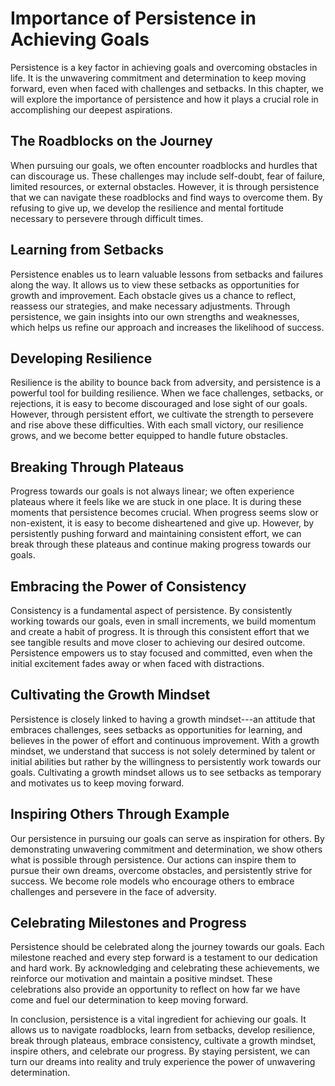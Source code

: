 Importance of Persistence in Achieving Goals
=====================================================

Persistence is a key factor in achieving goals and overcoming obstacles in life. It is the unwavering commitment and determination to keep moving forward, even when faced with challenges and setbacks. In this chapter, we will explore the importance of persistence and how it plays a crucial role in accomplishing our deepest aspirations.

The Roadblocks on the Journey
-----------------------------

When pursuing our goals, we often encounter roadblocks and hurdles that can discourage us. These challenges may include self-doubt, fear of failure, limited resources, or external obstacles. However, it is through persistence that we can navigate these roadblocks and find ways to overcome them. By refusing to give up, we develop the resilience and mental fortitude necessary to persevere through difficult times.

Learning from Setbacks
----------------------

Persistence enables us to learn valuable lessons from setbacks and failures along the way. It allows us to view these setbacks as opportunities for growth and improvement. Each obstacle gives us a chance to reflect, reassess our strategies, and make necessary adjustments. Through persistence, we gain insights into our own strengths and weaknesses, which helps us refine our approach and increases the likelihood of success.

Developing Resilience
---------------------

Resilience is the ability to bounce back from adversity, and persistence is a powerful tool for building resilience. When we face challenges, setbacks, or rejections, it is easy to become discouraged and lose sight of our goals. However, through persistent effort, we cultivate the strength to persevere and rise above these difficulties. With each small victory, our resilience grows, and we become better equipped to handle future obstacles.

Breaking Through Plateaus
-------------------------

Progress towards our goals is not always linear; we often experience plateaus where it feels like we are stuck in one place. It is during these moments that persistence becomes crucial. When progress seems slow or non-existent, it is easy to become disheartened and give up. However, by persistently pushing forward and maintaining consistent effort, we can break through these plateaus and continue making progress towards our goals.

Embracing the Power of Consistency
----------------------------------

Consistency is a fundamental aspect of persistence. By consistently working towards our goals, even in small increments, we build momentum and create a habit of progress. It is through this consistent effort that we see tangible results and move closer to achieving our desired outcome. Persistence empowers us to stay focused and committed, even when the initial excitement fades away or when faced with distractions.

Cultivating the Growth Mindset
------------------------------

Persistence is closely linked to having a growth mindset---an attitude that embraces challenges, sees setbacks as opportunities for learning, and believes in the power of effort and continuous improvement. With a growth mindset, we understand that success is not solely determined by talent or initial abilities but rather by the willingness to persistently work towards our goals. Cultivating a growth mindset allows us to see setbacks as temporary and motivates us to keep moving forward.

Inspiring Others Through Example
--------------------------------

Our persistence in pursuing our goals can serve as inspiration for others. By demonstrating unwavering commitment and determination, we show others what is possible through persistence. Our actions can inspire them to pursue their own dreams, overcome obstacles, and persistently strive for success. We become role models who encourage others to embrace challenges and persevere in the face of adversity.

Celebrating Milestones and Progress
-----------------------------------

Persistence should be celebrated along the journey towards our goals. Each milestone reached and every step forward is a testament to our dedication and hard work. By acknowledging and celebrating these achievements, we reinforce our motivation and maintain a positive mindset. These celebrations also provide an opportunity to reflect on how far we have come and fuel our determination to keep moving forward.

In conclusion, persistence is a vital ingredient for achieving our goals. It allows us to navigate roadblocks, learn from setbacks, develop resilience, break through plateaus, embrace consistency, cultivate a growth mindset, inspire others, and celebrate our progress. By staying persistent, we can turn our dreams into reality and truly experience the power of unwavering determination.
